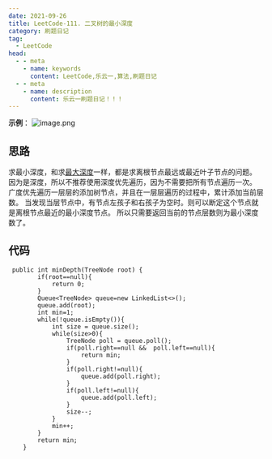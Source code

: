 ```yaml
---
date: 2021-09-26
title: LeetCode-111. 二叉树的最小深度
category: 刷题日记
tag:
  - LeetCode
head:
  - - meta
    - name: keywords
      content: LeetCode,乐云一,算法,刷题日记
  - - meta
    - name: description
      content: 乐云一刷题日记！！！
---
```

**示例**：
![image.png](https://leyunone-img.oss-cn-hangzhou.aliyuncs.com/image/2021-09-26/image.png)
## 思路
求最小深度，和求[最大深度](https://leyuna.xyz/#/blog?blogId=25)一样，都是求离根节点最远或最近叶子节点的问题。
因为是深度，所以不推荐使用深度优先遍历，因为不需要把所有节点遍历一次。
广度优先遍历一层层的添加树节点，并且在一层层遍历的过程中，累计添加当前层数。
当发现当层节点中，有节点左孩子和右孩子为空时。则可以断定这个节点就是离根节点最近的最小深度节点。
所以只需要返回当前的节点层数则为最小深度数了。
## 代码
```
 public int minDepth(TreeNode root) {
        if(root==null){
            return 0;
        }
        Queue<TreeNode> queue=new LinkedList<>();
        queue.add(root);
        int min=1;
        while(!queue.isEmpty()){
            int size = queue.size();
            while(size>0){
                TreeNode poll = queue.poll();
                if(poll.right==null &&  poll.left==null){
                    return min;
                }
                if(poll.right!=null){
                    queue.add(poll.right);
                }
                if(poll.left!=null){
                    queue.add(poll.left);
                }
                size--;
            }
            min++;
        }
        return min;
    }
```
